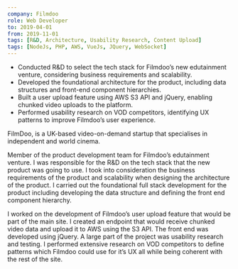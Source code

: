 ```yaml
---
company: Filmdoo
role: Web Developer
to: 2019-04-01
from: 2019-11-01
tags: [R&D, Architecture, Usability Research, Content Upload]
tags: [NodeJs, PHP, AWS, VueJs, JQuery, WebSocket]
---
```


- Conducted R&D to select the tech stack for Filmdoo’s new edutainment venture, considering business requirements and scalability.  
- Developed the foundational architecture for the product, including data structures and front-end component hierarchies.  
- Built a user upload feature using AWS S3 API and jQuery, enabling chunked video uploads to the platform.  
- Performed usability research on VOD competitors, identifying UX patterns to improve Filmdoo’s user experience.  

<!--content-->

FilmDoo, is a UK-based video-on-demand startup that specialises in independent and world cinema.

Member of the product development team for Filmdoo’s edutainment venture. I was responsible for the R&D on the tech stack that the new product was going to use. I took into consideration the business requirements of the product and scalability when designing the architecture of the product. I carried out the foundational full stack development for the product including developing the data structure and defining the front end component hierarchy.

I worked on the development of Filmdoo’s user upload feature that would be part of the main site. I created an endpoint that would receive chunked video data and upload it to AWS using the S3 API. The front end was developed using jQuery. A large part of the project was usability research and testing. I performed extensive research on VOD competitors to define patterns which Filmdoo could use for it’s UX all while being coherent with the rest of the site.